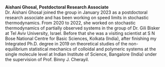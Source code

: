 <b>Aishani Ghosal, Postdoctoral Research Associate</b><br>
Dr. Aishani Ghosal joined the group in January 2023 as a postdoctoral research associate and has been working on speed limits in stochastic thermodynamics. From 2020 to 2022, she worked on stochastic thermodynamics of partially observed systems in the group of Dr. Gili Bisker at Tel Aviv University, Israel. Before that she was a visiting scientist at S N Bose National Centre for Basic Sciences, Kolkata (India), after finishing my Integrated Ph.D. degree in 2019 on theoretical studies of the non-equilibrium statistical mechanics of colloidal and polymeric systems at the single molecule level at Indian Institute of Science, Bangalore (India) under the supervision of Prof. Binny J. Cherayil.
